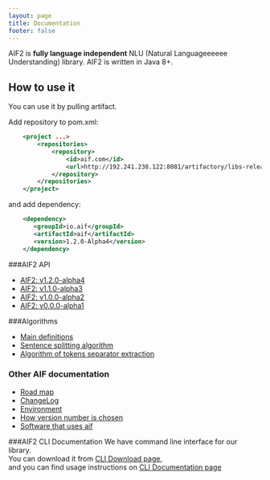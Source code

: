 ```yaml
---
layout: page
title: Documentation
footer: false
---
```

 
AIF2 is **fully language independent** NLU (Natural Languageeeeee Understanding) library. AIF2 is written in Java 8+.

## How to use it

You can use it by pulling artifact. 

Add repository to pom.xml:

``` xml
    <project ...>
        <repositories>
            <repository>
                <id>aif.com</id>
                <url>http://192.241.238.122:8081/artifactory/libs-release-local/</url>
            </repository>
        </repositories>
    </project>
```
and add dependency:

``` xml
    <dependency>
       <groupId>io.aif</groupId>
       <artifactId>aif</artifactId>
       <version>1.2.0-Alpha4</version>
    </dependency> 
```

###AIF2 API
* [AIF2: v1.2.0-alpha4](/docs/aif2-lib/alpha4/)
* [AIF2: v1.1.0-alpha3](/docs/aif2-lib/alpha3/)
* [AIF2: v1.0.0-alpha2](/docs/aif2-lib/alpha2/)
* [AIF2: v0.0.0-alpha1](/docs/aif2-lib/alpha1/)

###Algorithms
* [Main definitions](./algorithm/main-definitions.html)
* [Sentence splitting algorithm](./algorithm/sentence-splitting.html)
* [Algorithm of tokens separator extraction](./algorithm/token-separator-extraction.html)

### Other AIF documentation
* [Road map](./common/road-map.html)
* [ChangeLog](./common/changelog.html)
* [Environment](./common/environment.html)
* [How version number is chosen](./common/how-version-number-is-chosen.html)
* [Software that uses aif](./common/software-that-uses-aif.html)

###AIF2 CLI Documentation
We have command line interface for our library.  
You can download it from [CLI Download page](/downloads/cli.html "CLI Download page"),  
and you can find usage instructions on [CLI Documentation page](/docs/aif-cli/ "CLI Documentation page")
